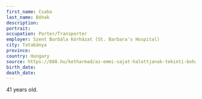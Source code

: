 ```yaml
---
first_name: Csaba
last_name: Bóhak
description: 
portrait: 
occupation: Porter/Transporter
employer: Szent Borbála Kórházat (St. Barbara's Hospital)
city: Tatabánya
province: 
country: Hungary
source: https://888.hu/ketharmad/az-emmi-sajat-halottjanak-tekinti-bohak-csabat-a-tatabanyai-szent-borbala-korhaz-beteghordojat-4245524/
birth_date: 
death_date: 
---
```


41 years old.